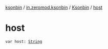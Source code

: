 [ksonbin](../../index.md) / [in.zeromod.ksonbin](../index.md) / [Ksonbin](index.md) / [host](./host.md)

# host

`var host: `[`String`](https://kotlinlang.org/api/latest/jvm/stdlib/kotlin/-string/index.html)